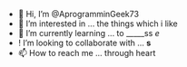 - 👋 Hi, I’m @AprogramminGeek73
- 👀 I’m interested in ... the things which i like
- 🌱 I’m currently learning ... to _____ss _e_
- ! I’m looking to collaborate with ... __s__
- 📫 How to reach me ... through heart

<!---
AprogramminGeek73/AprogramminGeek73 is a ✨ special ✨ repository because its `README.md` (this file) appears on your GitHub profile.
You can click the Preview link to take a look at your changes.
--->
